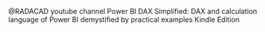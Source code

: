 @RADACAD youtube channel
Power BI DAX Simplified: DAX and calculation language of Power BI demystified by practical examples Kindle Edition